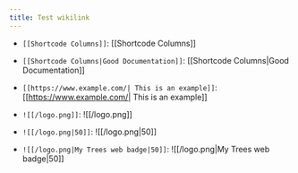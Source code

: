 ```yaml
---
title: Test wikilink
---
```


- `[[Shortcode Columns]]`: [[Shortcode Columns]]
- `[[Shortcode Columns|Good Documentation]]`: [[Shortcode Columns|Good Documentation]]
- `[[https://www.example.com/| This is an example]]`: [[https://www.example.com/| This is an example]]

- `![[/logo.png]]`: ![[/logo.png]]
- `![[/logo.png|50]]`: ![[/logo.png|50]]
- `![[/logo.png|My Trees web badge|50]]`: ![[/logo.png|My Trees web badge|50]]